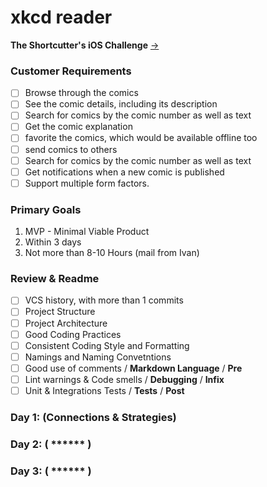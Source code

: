 # xkcd reader
**The Shortcutter's iOS Challenge** [->](https://github.com/shortcut/coding-assignment-ios)

### Customer Requirements
- [ ] Browse through the comics
- [ ] See the comic details, including its description 
- [ ] Search for comics by the comic number as well as text
- [ ] Get the comic explanation
- [ ] favorite the comics, which would be available offline too
- [ ] send comics to others
- [ ] Search for comics by the comic number as well as text
- [ ] Get notifications when a new comic is published
- [ ] Support multiple form factors.

### Primary Goals
1. MVP - Minimal Viable Product
2. Within 3 days
3. Not more than 8-10 Hours (mail from Ivan)

### Review & Readme
- [ ] VCS history, with more than 1 commits
- [ ] Project Structure
- [ ] Project Architecture
- [ ] Good Coding Practices
- [ ] Consistent Coding Style and Formatting
- [ ] Namings and Naming Convetntions
- [ ] Good use of comments / **Markdown Language** / **Pre**
- [ ] Lint warnings & Code smells / **Debugging** / **Infix**
- [ ] Unit & Integrations Tests / **Tests** / **Post**

### Day 1: (Connections & Strategies)

### Day 2: ( ****** )

### Day 3: ( ****** )
